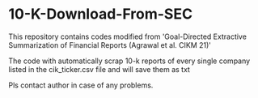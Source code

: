 # 10-K-Download-From-SEC

This repository contains codes modified from 'Goal-Directed Extractive Summarization of Financial Reports (Agrawal et al. CIKM 21)' 

The code with automatically scrap 10-k reports of every single company listed in the cik_ticker.csv file and will save them as txt

Pls contact author in case of any problems.
